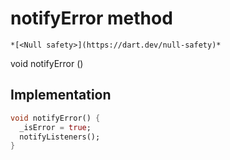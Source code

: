 


# notifyError method




    *[<Null safety>](https://dart.dev/null-safety)*




void notifyError
()








## Implementation

```dart
void notifyError() {
  _isError = true;
  notifyListeners();
}
```







